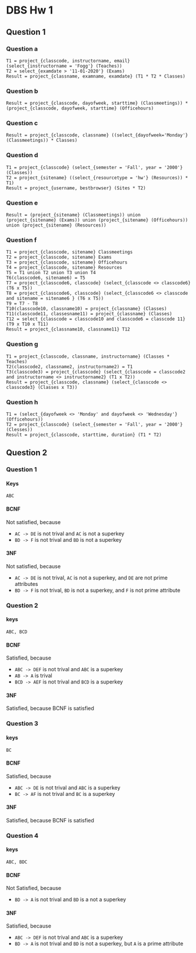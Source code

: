 # DBS Hw 1

## Question 1

### Question a

```
T1 = project_{classcode, instructorname, email} (select_{instructorname = 'Fogg'} (Teaches))
T2 = select_{examdate > '11-01-2020'} (Exams)
Result = project_{classname, examname, examdate} (T1 * T2 * Classes)
```

### Question b

```
Result = project_{classcode, dayofweek, starttime} (Classmeetings)) * (project_{classcode, dayofweek, starttime} (Officehours)
```

### Question c

```
Result = project_{classcode, classname} ((select_{dayofweek='Monday'} (Classmeetings)) * Classes)
```

### Question d

```
T1 = project_{classcode} (select_{semester = 'Fall', year = '2000'} (Classes))
T2 = project_{sitename} ((select_{resourcetype = 'hw'} (Resources)) * T1)
Result = project_{username, bestbrowser} (Sites * T2)
```

### Question e

```
Result = (project_{sitename} (Classmeetings)) union (project_{sitename} (Exams)) union (project_{sitename} (Officehours)) union (project_{sitename} (Resources))
```

### Question f

```
T1 = project_{classcode, sitename} Classmeetings
T2 = project_{classcode, sitename} Exams
T3 = project_{classcode, sitename} Officehours
T4 = project_{classcode, sitename} Resources
T5 = T1 union T2 union T3 union T4
T6(classcode6, sitename6) = T5
T7 = project_{classcode6, classcode} (select_{classcode <> classcode6} (T6 x T5))
T8 = project_{classcode6, classcode} (select_{classcode6 <> classcode and sitename = sitename6 } (T6 x T5))
T9 = T7 - T8
T10(classcode10, classname10) = project_{classname} (Classes)
T11(classcode11, classesname11) = project_{classname} (Classes)
T12 = select_{classcode = classcode10 and classcode6 = classcode 11} (T9 x T10 x T11)
Result = project_{classname10, classname11} T12
```

### Question g

```
T1 = project_{classcode, classname, instructorname} (Classes * Teaches)
T2(classcode2, classname2, instructorname2) = T1
T3(classcode3) = project_{classcode} (select_{classcode = classcode2 and instructorname <> instructorname2} (T1 x T2))
Result = project_{classcode, classname} (select_{classcode <> classcode3} (Classes x T3))
```

### Question h

```
T1 = (select_{dayofweek <> 'Monday' and dayofweek <> 'Wednesday'} (Officehours))
T2 = project_{classcode} (select_{semester = 'Fall', year = '2000'} (Clesses))
Result = project_{classcode, starttime, duration} (T1 * T2)
```

## Question 2

### Question 1

#### Keys

```
ABC
```

#### BCNF

Not satisfied, because

- `AC -> DE` is not trival and `AC` is not a superkey
- `BD -> F` is not trival and `BD` is not a superkey

#### 3NF

Not satisfied, because

- `AC -> DE` is not trival, `AC` is not a superkey, and `DE` are not prime attributes
- `BD -> F` is not trival, `BD` is not a superkey, and `F` is not prime attribute

### Question 2

#### keys

```
ABC, BCD
```

#### BCNF

Satisfied, because

- `ABC -> DEF` is not trival and `ABC` is a superkey
- `AB -> A` is trival
- `BCD -> AEF` is not trival and `BCD` is a superkey

#### 3NF

Satisfied, because BCNF is satisfied

### Question 3

#### keys

```
BC
```

#### BCNF

Satisfied, because

- `ABC -> DE` is not trival and `ABC` is a superkey
- `BC -> AF` is not trival and `BC` is a superkey

#### 3NF

Satisfied, because BCNF is satisfied

### Question 4

#### keys

```
ABC, BDC
```

#### BCNF

Not Satisfied, because

- `BD -> A` is not trival and `BD` is a not a superkey

#### 3NF

Satisfied, because

- `ABC -> DEF` is not trival and `ABC` is a superkey
- `BD -> A` is not trival and `BD` is not a superkey, but `A` is a prime attribute


